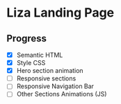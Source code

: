 # Liza Landing Page

## Progress

- [x] Semantic HTML
- [x] Style CSS
- [x] Hero section animation
- [ ] Responsive sections
- [ ] Responsive Navigation Bar
- [ ] Other Sections Animations (JS)